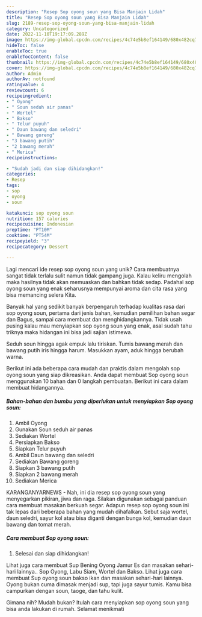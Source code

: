 ```yaml
---
description: "Resep Sop oyong soun yang Bisa Manjain Lidah"
title: "Resep Sop oyong soun yang Bisa Manjain Lidah"
slug: 2189-resep-sop-oyong-soun-yang-bisa-manjain-lidah
category: Uncategorized
date: 2022-11-10T19:17:09.289Z
image: https://img-global.cpcdn.com/recipes/4c74e5b8ef164149/680x482cq70/sop-oyong-soun-foto-resep-utama.jpg
hideToc: false
enableToc: true
enableTocContent: false
thumbnail: https://img-global.cpcdn.com/recipes/4c74e5b8ef164149/680x482cq70/sop-oyong-soun-foto-resep-utama.jpg
cover: https://img-global.cpcdn.com/recipes/4c74e5b8ef164149/680x482cq70/sop-oyong-soun-foto-resep-utama.jpg
author: Admin
authorAv: notfound
ratingvalue: 4
reviewcount: 6
recipeingredient:
- " Oyong"
- " Soun seduh air panas"
- " Wortel"
- " Bakso"
- " Telur puyuh"
- " Daun bawang dan seledri"
- " Bawang goreng"
- "3 bawang putih"
- "2 bawang merah"
- " Merica"
recipeinstructions:

- "Sudah jadi dan siap dihidangkan!"
categories:
- Resep
tags:
- sop
- oyong
- soun

katakunci: sop oyong soun 
nutrition: 157 calories
recipecuisine: Indonesian
preptime: "PT10M"
cooktime: "PT54M"
recipeyield: "3"
recipecategory: Dessert

---
```





Lagi mencari ide resep sop oyong soun yang unik? Cara membuatnya sangat tidak terlalu sulit namun tidak gampang juga. Kalau keliru mengolah maka hasilnya tidak akan memuaskan dan bahkan tidak sedap. Padahal sop oyong soun yang enak seharusnya mempunyai aroma dan cita rasa yang bisa memancing selera Kita.





Banyak hal yang sedikit banyak berpengaruh terhadap kualitas rasa dari sop oyong soun, pertama dari jenis bahan, kemudian pemilihan bahan segar dan Bagus, sampai cara membuat dan menghidangkannya. Tidak usah pusing kalau mau menyiapkan sop oyong soun yang enak,      asal sudah tahu triknya maka hidangan ini bisa jadi sajian istimewa.














Seduh soun hingga agak empuk lalu tiriskan. Tumis bawang merah dan bawang putih iris hingga harum. Masukkan ayam, aduk hingga berubah warna.






Berikut ini ada beberapa cara mudah dan praktis dalam mengolah sop oyong soun yang siap dikreasikan. Anda dapat membuat Sop oyong soun menggunakan 10 bahan dan 0 langkah pembuatan. Berikut ini cara dalam membuat hidangannya.

<!--inarticleads1-->

##### Bahan-bahan dan bumbu yang diperlukan untuk menyiapkan Sop oyong soun:

1. Ambil  Oyong
1. Gunakan  Soun seduh air panas
1. Sediakan  Wortel
1. Persiapkan  Bakso
1. Siapkan  Telur puyuh
1. Ambil  Daun bawang dan seledri
1. Sediakan  Bawang goreng
1. Siapkan 3 bawang putih
1. Siapkan 2 bawang merah
1. Sediakan  Merica


KARANGANYARNEWS - Nah, ini dia resep sop oyong soun yang menyegarkan pikiran, jiwa dan raga. Silakan digunakan sebagai panduan cara membuat masakan berkuah segar. Adapun resep sop oyong soun ini tak lepas dari beberapa bahan yang mudah dihafalkan. Sebut saja wortel, daun seledri, sayur kol atau bisa diganti dengan bunga kol, kemudian daun bawang dan tomat merah. 

<!--inarticleads2-->

##### Cara membuat Sop oyong soun:


1. Selesai dan siap dihidangkan!

Lihat juga cara membuat Sup Bening Oyong Jamur Es dan masakan sehari-hari lainnya.. Sop Oyong, Labu Siam, Wortel dan Bakso. Lihat juga cara membuat Sup oyong soun bakso ikan dan masakan sehari-hari lainnya. Oyong bukan cuma dimasak menjadi sup, tapi juga sayur tumis. Kamu bisa campurkan dengan soun, taoge, dan tahu kulit. 

Gimana nih? Mudah bukan? Itulah cara menyiapkan sop oyong soun yang bisa anda lakukan di rumah. Selamat menikmati
